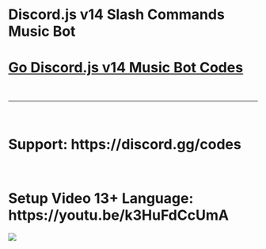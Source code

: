 # Discord.js v14 Slash Commands Music Bot
<h1><a href="https://codeshare.me/c/xyuf2q1bon6e9k5z">Go Discord.js v14 Music Bot Codes</a></h1><br><hr><br>

<h1>Support: https://discord.gg/codes</h1><br>
<h1>Setup Video 13+ Language: https://youtu.be/k3HuFdCcUmA</h1>

![](https://komarev.com/ghpvc/?username=umutxyp&color=blue)


